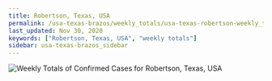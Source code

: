 ```yaml
---
title: Robertson, Texas, USA
permalink: /usa-texas-brazos/weekly_totals/usa-texas-robertson-weekly_totals.html
last_updated: Nov 30, 2020
keywords: ["Robertson, Texas, USA", "weekly totals"]
sidebar: usa-texas-brazos_sidebar
---
```


![Weekly Totals of Confirmed Cases for Robertson, Texas, USA](/covid_tracker/images/graphs/usa-texas-robertson-weekly_totals_graph.png)
